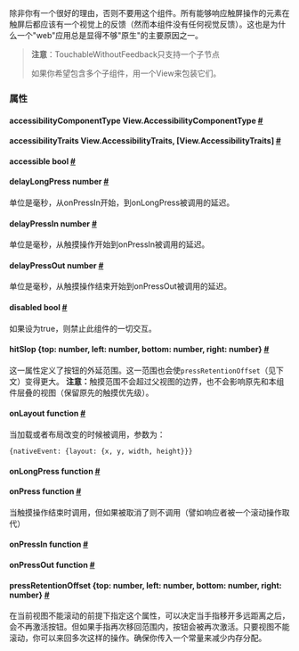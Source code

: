 除非你有一个很好的理由，否则不要用这个组件。所有能够响应触屏操作的元素在触屏后都应该有一个视觉上的反馈（然而本组件没有任何视觉反馈）。这也是为什么一个"web"应用总是显得不够"原生"的主要原因之一。

> **注意**：TouchableWithoutFeedback只支持一个子节点
>
> 如果你希望包含多个子组件，用一个View来包装它们。

### 属性

<div class="props">
    <div class="prop">
        <h4 class="propTitle"><a class="anchor" name="accessibilitycomponenttype"></a>accessibilityComponentType <span class="propType">View.AccessibilityComponentType</span> <a class="hash-link" href="#accessibilitycomponenttype">#</a></h4>
    </div>
    <div class="prop">
        <h4 class="propTitle"><a class="anchor" name="accessibilitytraits"></a>accessibilityTraits <span class="propType">View.AccessibilityTraits, [View.AccessibilityTraits]</span> <a class="hash-link" href="#accessibilitytraits">#</a></h4>
    </div>
    <div class="prop">
        <h4 class="propTitle"><a class="anchor" name="accessible"></a>accessible <span class="propType">bool</span> <a class="hash-link" href="#accessible">#</a></h4>
    </div>
    <div class="prop">
        <h4 class="propTitle"><a class="anchor" name="delaylongpress"></a>delayLongPress <span class="propType">number</span> <a class="hash-link" href="#delaylongpress">#</a></h4>
        <div>
            <p>单位是毫秒，从onPressIn开始，到onLongPress被调用的延迟。</p>
        </div>
    </div>
    <div class="prop">
        <h4 class="propTitle"><a class="anchor" name="delaypressin"></a>delayPressIn <span class="propType">number</span> <a class="hash-link" href="#delaypressin">#</a></h4>
        <div>
            <p>单位是毫秒，从触摸操作开始到onPressIn被调用的延迟。</p>
        </div>
    </div>
    <div class="prop">
        <h4 class="propTitle"><a class="anchor" name="delaypressout"></a>delayPressOut <span class="propType">number</span> <a class="hash-link" href="#delaypressout">#</a></h4>
        <div>
            <p>单位是毫秒，从触摸操作结束开始到onPressOut被调用的延迟。</p>
        </div>
    </div>
    <div class="prop">
	    <h4 class="propTitle">
	    <a class="anchor" name="disabled"></a>disabled <span class="propType">bool</span> <a class="hash-link" href="touchablewithoutfeedback.html#disabled">#</a>
	    </h4>
	    <div><p>如果设为true，则禁止此组件的一切交互。</p></div>
    </div>
    <div class="prop">
	    <h4 class="propTitle">
	    <a class="anchor" name="hitslop"></a>hitSlop <span class="propType">{top: number, left: number, bottom: number, right: number}</span> <a class="hash-link" href="touchablewithoutfeedback.html#hitslop">#</a>
	    </h4>
	    <div><p>这一属性定义了按钮的外延范围。这一范围也会使<code>pressRetentionOffset</code>（见下文）变得更大。
	<strong>注意：</strong>触摸范围不会超过父视图的边界，也不会影响原先和本组件层叠的视图（保留原先的触摸优先级）。</p></div>
	</div>
    <div class="prop">
        <h4 class="propTitle"><a class="anchor" name="onlayout"></a>onLayout <span class="propType">function</span> <a class="hash-link" href="#onlayout">#</a></h4>
        <div>
            <p>当加载或者布局改变的时候被调用，参数为：</p>
            <p>  <code>{nativeEvent: {layout: {x, y, width, height}}}</code></p>
        </div>
    </div>
    <div class="prop">
        <h4 class="propTitle"><a class="anchor" name="onlongpress"></a>onLongPress <span class="propType">function</span> <a class="hash-link" href="#onlongpress">#</a></h4>
    </div>
    <div class="prop">
        <h4 class="propTitle"><a class="anchor" name="onpress"></a>onPress <span class="propType">function</span> <a class="hash-link" href="#onpress">#</a></h4>
        <div>
            <p>当触摸操作结束时调用，但如果被取消了则不调用（譬如响应者被一个滚动操作取代）</p>
        </div>
    </div>
    <div class="prop">
        <h4 class="propTitle"><a class="anchor" name="onpressin"></a>onPressIn <span class="propType">function</span> <a class="hash-link" href="#onpressin">#</a></h4>
    </div>
    <div class="prop">
        <h4 class="propTitle"><a class="anchor" name="onpressout"></a>onPressOut <span class="propType">function</span> <a class="hash-link" href="#onpressout">#</a></h4>
    </div>
    <div class="prop">
        <h4 class="propTitle"><a class="anchor" name="pressretentionoffset"></a>pressRetentionOffset <span class="propType">{top: number, left: number, bottom: number, right: number}</span> <a class="hash-link" href="#pressretentionoffset">#</a></h4>
        <div>
            <p>在当前视图不能滚动的前提下指定这个属性，可以决定当手指移开多远距离之后，会不再激活按钮。但如果手指再次移回范围内，按钮会被再次激活。只要视图不能滚动，你可以来回多次这样的操作。确保你传入一个常量来减少内存分配。</p>
        </div>
    </div>
</div>
